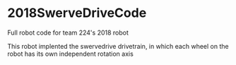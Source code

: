 # 2018SwerveDriveCode



Full robot code for team 224's 2018 robot

This robot implented the swervedrive drivetrain, in which each wheel on the robot has its own independent rotation axis
